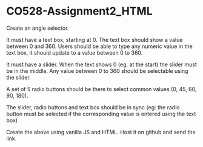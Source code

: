 # CO528-Assignment2_HTML

Create an angle selector.

It must have a text box, starting at 0. The text box should show a value between 0 and 360. Users should be able to type any numeric value in the text box, it should update to a value between 0 to 360.

It must have a slider. When the text shows 0 (eg, at the start) the slider must be in the middle. Any value between 0 to 360 should be selectable using the slider.

A set of 5 radio buttons should be there to select common values (0, 45, 60, 90, 180).

The slider, radio buttons and text box should be in sync (eg: the radio button must be selected if the corresponding value is entered using the text box)


Create the above using vanilla JS and HTML. Host it on github and send the link.
